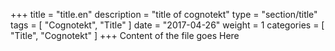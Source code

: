 +++
title = "title.en"
description = "title of cognotekt"
type = "section/title"
tags = [ "Cognotekt", "Title" ]
date = "2017-04-26"
weight = 1
categories = [
  "Title",
  "Cognotekt"
]
+++
Content of the file goes Here
